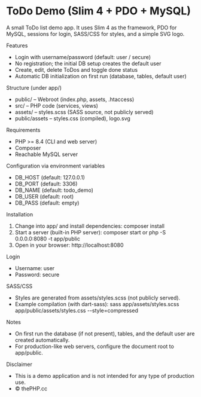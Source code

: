 # ToDo Demo (Slim 4 + PDO + MySQL)

A small ToDo list demo app. It uses Slim 4 as the framework, PDO for MySQL, sessions for login, SASS/CSS for styles, and a simple SVG logo.

Features
- Login with username/password (default: user / secure)
- No registration; the initial DB setup creates the default user
- Create, edit, delete ToDos and toggle done status
- Automatic DB initialization on first run (database, tables, default user)

Structure (under app/)
- public/ – Webroot (index.php, assets, .htaccess)
- src/ – PHP code (services, views)
- assets/ – styles.scss (SASS source, not publicly served)
- public/assets – styles.css (compiled), logo.svg

Requirements
- PHP >= 8.4 (CLI and web server)
- Composer
- Reachable MySQL server

Configuration via environment variables
- DB_HOST (default: 127.0.0.1)
- DB_PORT (default: 3306)
- DB_NAME (default: todo_demo)
- DB_USER (default: root)
- DB_PASS (default: empty)

Installation
1. Change into app/ and install dependencies:
   composer install
2. Start a server (built-in PHP server):
   composer start
   or
   php -S 0.0.0.0:8080 -t app/public
3. Open in your browser: http://localhost:8080

Login
- Username: user
- Password: secure

SASS/CSS
- Styles are generated from assets/styles.scss (not publicly served).
- Example compilation (with dart-sass):
  sass app/assets/styles.scss app/public/assets/styles.css --style=compressed

Notes
- On first run the database (if not present), tables, and the default user are created automatically.
- For production-like web servers, configure the document root to app/public.

Disclaimer
- This is a demo application and is not intended for any type of production use.
- © thePHP.cc
